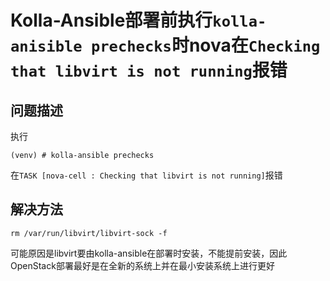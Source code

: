 # Kolla-Ansible部署前执行`kolla-anisible prechecks`时nova在`Checking that libvirt is not running`报错

## 问题描述

执行
```
(venv) # kolla-ansible prechecks
```
在`TASK [nova-cell : Checking that libvirt is not running]`报错

## 解决方法

```
rm /var/run/libvirt/libvirt-sock -f
```
可能原因是libvirt要由kolla-ansible在部署时安装，不能提前安装，因此OpenStack部署最好是在全新的系统上并在最小安装系统上进行更好